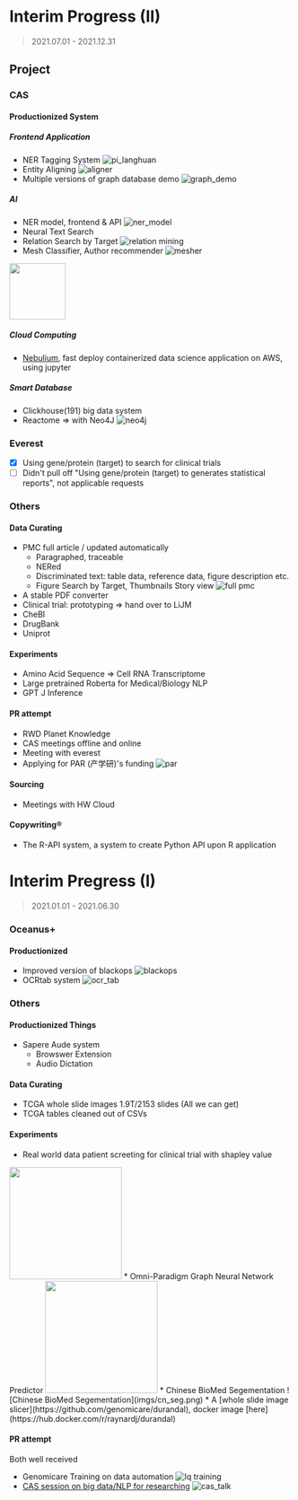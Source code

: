 # Interim Progress (II)
> 2021.07.01 - 2021.12.31

## Project
### CAS
#### Productionized System

##### Frontend Application
* NER Tagging System
![pi_langhuan](imgs/pi_langhuan.png)
* Entity Aligning
![aligner](imgs/aligner.png)
* Multiple versions of graph database demo
![graph_demo](imgs/graph_demo.png)

##### AI
* NER model, frontend & API
![ner_model](imgs/ner.png)
* Neural Text Search
* Relation Search by Target
![relation mining](imgs/relation_mining.png)
* Mesh Classifier, Author recommender
![mesher](imgs/mesher.png)
<img src='imgs/author_finder.png' width="100"/>

##### Cloud Computing
* [Nebulium](https://github.com/genomicare/nebulium), fast deploy containerized data science application on AWS, using jupyter

##### Smart Database
* Clickhouse(191) big data system
* Reactome => with Neo4J
![neo4j](imgs/neo4j.png)

### Everest
* [x] Using gene/protein (target) to search for clinical trials
* [ ] Didn't pull off "Using gene/protein (target) to generates statistical reports", not applicable requests

### Others
#### Data Curating
* PMC full article / updated automatically
    * Paragraphed, traceable
    * NERed
    * Discriminated text: table data, reference data, figure description etc.
    * Figure Search by Target, Thumbnails Story view
![full pmc](imgs/full_pmc.png)
* A stable PDF converter
* Clinical trial: prototyping => hand over to LiJM
* CheBI
* DrugBank
* Uniprot

#### Experiments
* Amino Acid Sequence => Cell RNA Transcriptome
* Large pretrained Roberta for Medical/Biology NLP
* GPT J Inference

#### PR attempt
* RWD Planet Knowledge
* CAS meetings offline and online
* Meeting with everest
* Applying for PAR (产学研)'s funding
![par](imgs/par.png)

#### Sourcing
* Meetings with HW Cloud

#### Copywriting®
* The R-API system, a system to create Python API upon R application

# Interim Pregress (I)
> 2021.01.01 - 2021.06.30

### Oceanus+
#### Productionized
* Improved version of blackops
![blackops](imgs/blackops.png)
* OCRtab system
![ocr_tab](imgs/ocr_tab.png)

### Others
#### Productionized Things
* Sapere Aude system
    * Browswer Extension
    * Audio Dictation

#### Data Curating
* TCGA whole slide images 1.9T/2153 slides (All we can get)
* TCGA tables cleaned out of CSVs

#### Experiments
* Real world data patient screeting for clinical trial with shapley value
<img src='imgs/rwd_ct.png' width="200"/>
* Omni-Paradigm Graph Neural Network Predictor
<img src='imgs/op_gnn_demo.png' width="200"/>
* Chinese BioMed Segementation
![Chinese BioMed Segementation](imgs/cn_seg.png)
* A [whole slide image slicer](https://github.com/genomicare/durandal), docker image [here](https://hub.docker.com/r/raynardj/durandal)

#### PR attempt
Both well received
* Genomicare Training on data automation
![lq training](imgs/lq_training.png)
* [CAS session on big data/NLP for researching](https://mp.weixin.qq.com/s/F-j3tBrd9wh0Fhjt2660XA)
![cas_talk](imgs/cas_talk.png)